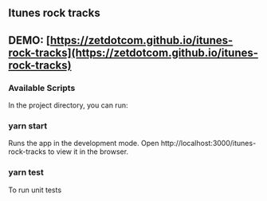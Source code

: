 ## Itunes rock tracks

## DEMO: [https://zetdotcom.github.io/itunes-rock-tracks](https://zetdotcom.github.io/itunes-rock-tracks)

### Available Scripts

In the project directory, you can run:

### yarn start

Runs the app in the development mode.
Open http://localhost:3000/itunes-rock-tracks to view it in the browser.

### yarn test

To run unit tests
